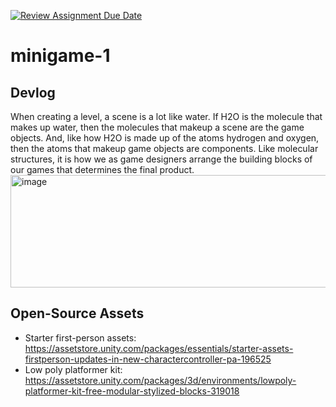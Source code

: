 [![Review Assignment Due Date](https://classroom.github.com/assets/deadline-readme-button-22041afd0340ce965d47ae6ef1cefeee28c7c493a6346c4f15d667ab976d596c.svg)](https://classroom.github.com/a/d-DorLAf)
# minigame-1
## Devlog
When creating a level, a scene is a lot like water. If H2O is the molecule that makes up water, then the molecules that makeup a scene are the game objects. And, like how H2O is made up of the atoms hydrogen and oxygen, then the atoms that makeup game objects are components. Like molecular structures, it is how we as game designers arrange the building blocks of our games that determines the final product.
<img width="1342" height="180" alt="image" src="https://github.com/user-attachments/assets/9e22031a-0637-4ed9-ab33-60fd1257f9b7" />
## Open-Source Assets
- Starter first-person assets: https://assetstore.unity.com/packages/essentials/starter-assets-firstperson-updates-in-new-charactercontroller-pa-196525
- Low poly platformer kit: https://assetstore.unity.com/packages/3d/environments/lowpoly-platformer-kit-free-modular-stylized-blocks-319018 
